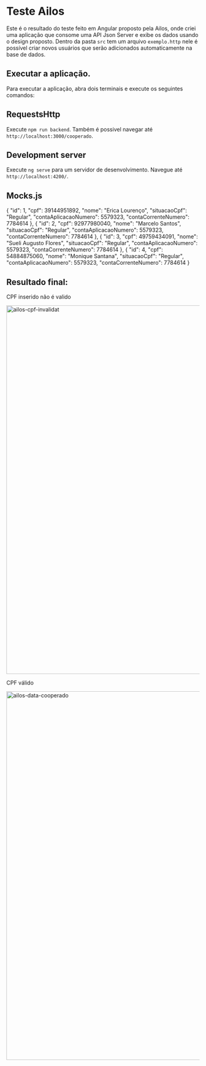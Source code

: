 # Teste Ailos
Este é o resultado do teste feito em Angular proposto pela Ailos, onde criei uma aplicação que consome uma API Json Server e exibe os dados usando o design proposto. Dentro da pasta `src` tem um arquivo `exemplo.http` nele é possível criar novos usuários que serão adicionados automaticamente na base de dados.

## Executar a aplicação.
Para executar a aplicação, abra dois terminais e execute os seguintes comandos:
## RequestsHttp
Execute `npm run backend`. Também é possivel navegar até `http://localhost:3000/cooperado`.
## Development server

Execute `ng serve` para um servidor de desenvolvimento. Navegue até `http://localhost:4200/`.
## Mocks.js
{
      "id": 1,
      "cpf": 39144951892,
      "nome": "Erica Lourenço",
      "situacaoCpf": "Regular",
      "contaAplicacaoNumero": 5579323,
      "contaCorrenteNumero": 7784614
    },
    {
      "id": 2,
      "cpf": 92977980040,
      "nome": "Marcelo Santos",
      "situacaoCpf": "Regular",
      "contaAplicacaoNumero": 5579323,
      "contaCorrenteNumero": 7784614
    },
    {
      "id": 3,
      "cpf": 49759434091,
      "nome": "Sueli Augusto Flores",
      "situacaoCpf": "Regular",
      "contaAplicacaoNumero": 5579323,
      "contaCorrenteNumero": 7784614
    },
    {
      "id": 4,
      "cpf": 54884875060,
      "nome": "Monique  Santana",
      "situacaoCpf": "Regular",
      "contaAplicacaoNumero": 5579323,
      "contaCorrenteNumero": 7784614
    }

## Resultado final:
CPF inserido não é valido

<img width="960" alt="ailos-cpf-invalidat" src="https://user-images.githubusercontent.com/44852163/212986374-3f90ad45-51e1-4ee7-a0d8-33d6312fdb92.png"/>

CPF válido 

<img width="960" alt="ailos-data-cooperado" src="https://user-images.githubusercontent.com/44852163/212986233-c1cb6e4f-beb5-4b5e-b51c-22f6adeed39d.png"/>




